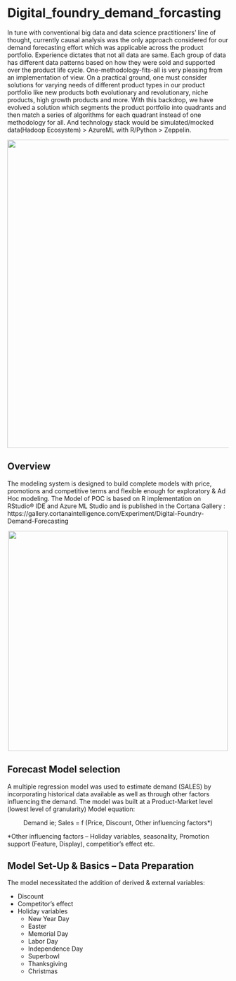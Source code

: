 # Digital_foundry_demand_forcasting
In tune with conventional big data and data science practitioners’ line of thought, currently causal analysis was the only approach considered for our demand forecasting effort which was applicable across the product portfolio. Experience dictates that not all data are same. Each group of data has different data patterns based on how they were sold and supported over the product life cycle. One-methodology-fits-all is very pleasing from an implementation of view. On a practical ground, one must consider solutions for varying needs of different product types in our product portfolio like  new products both evolutionary and revolutionary, niche products, high growth products and more.   With this backdrop, we have evolved a solution which segments the product portfolio into quadrants and then match a series of algorithms for each quadrant instead of one methodology for all. And technology stack would be simulated/mocked data(Hadoop Ecosystem) > AzureML with R/Python > Zeppelin. 

<p align="center">
<img src="https://github.com/kumarchinnakali/digital-foundry-demand-forcasting/blob/master/Images/SolutionOverview.png" width="700"/>
</p>
<h2>Overview</h2>
The modeling system is designed to build complete models with price, promotions and competitive terms and flexible enough for exploratory & Ad Hoc modeling. The Model of POC is based on R implementation on RStudio® IDE and Azure ML Studio and is published in the Cortana Gallery :
https://gallery.cortanaintelligence.com/Experiment/Digital-Foundry-Demand-Forecasting

<p align="center">
<img src="https://github.com/kumarchinnakali/digital-foundry-demand-forcasting/blob/master/Images/ModelSceenshot.png" width="500"/>
</p>

<h2> Forecast Model selection </h2>
<p>
A multiple regression model was used to estimate demand (SALES) by incorporating historical data available as well as through other factors influencing the demand. The model was built at a Product-Market level (lowest level of granularity) 
Model equation: </p>
<p align="center">Demand ie; Sales = f (Price, Discount, Other influencing factors*) </p>
<p>*Other influencing factors – Holiday variables, seasonality, Promotion support (Feature, Display), competitior’s effect etc.</p>

<h2>Model Set-Up & Basics – Data Preparation</h2>
<p>The model necessitated the addition of derived & external variables:
<ul style="list-style-type:disc">
  <li>Discount</li>
  <li>Competitor’s effect</li>
  <li>Holiday variables
    <ul>
      <li>New Year Day</li>
       <li> Easter </li> 
       <li>Memorial Day </li>
       <li>Labor Day </li> 
       <li>Independence Day </li>
       <li>Superbowl </li>
       <li>Thanksgiving </li>
      <li>Christmas </li>
    </ul>
  </li>
</ul>
</p>
